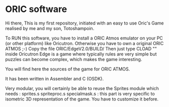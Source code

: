 # ORIC software

Hi there,
This is my first repository, initiated with an easy to use Oric's Game realised by me and my son, Totoshampoin.

To RUN this software, you have to install a ORIC Atmos emulator on your PC (or other platform) like Oricutron. Otherwise you have to own a original ORIC ATMOS ;-)
Copy the file ORIC/EdgeV2.0/BUILD/
Then just type CLOAD "" inside Oricutron
Edge is a game where typically rules are very simple but puzzles can become complex, which makes the game interesting.

You will find here the sources of the game for ORIC ATMOS.

It has been written in Assembler and C (OSDK).

Very modular, you will certainly be able to reuse the Sprites module which needs :
sprites.s
spriteproc.s
specialmask.s : this part is very specific to isometric 3D representation of the game. You have to customize it before. 
